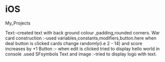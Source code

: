# iOS
My_Projects

Text:-created text with back ground colour ,padding,rounded corners.
War card construction :-used variables,constants,modifiers,button.here when deal button is clicked cards change randomly(i.e 2 - 14) and score increases by +1
Button :- when edit is clicked tried to display hello world in console .used SFsymbols
Text and image :-tried to display logo with text.
